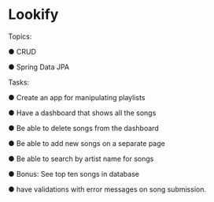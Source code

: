 # Lookify

Topics:

● CRUD

● Spring Data JPA

Tasks:

● Create an app for manipulating playlists

● Have a dashboard that shows all the songs

● Be able to delete songs from the dashboard

● Be able to add new songs on a separate page

● Be able to search by artist name for songs

● Bonus: See top ten songs in database

● have validations with error messages on song submission.

